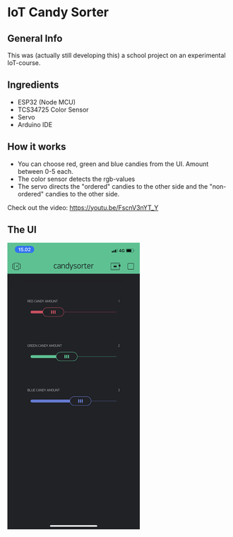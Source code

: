 # IoT Candy Sorter
## General Info
This was (actually still developing this) a school project on an experimental IoT-course.
## Ingredients
- ESP32 (Node MCU)
- TCS34725 Color Sensor
- Servo
- Arduino IDE

## How it works
- You can choose red, green and blue candies from the UI. Amount between 0-5 each.
- The color sensor detects the rgb-values
- The servo directs the "ordered" candies to the other side and the "non-ordered" candies to the other side.

Check out the video:
https://youtu.be/FscnV3nYT_Y

## The UI
![CS-UI](https://github.com/harrinupponen/iot-candysorter/blob/master/img/cs-ui2.png "CS-UI")

